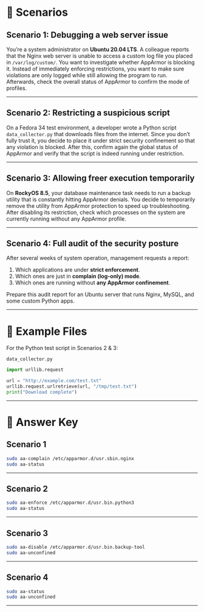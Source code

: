 # 🔹 Scenarios

## **Scenario 1: Debugging a web server issue**

You’re a system administrator on **Ubuntu 20.04 LTS**. A colleague reports that the Nginx web server is unable to access a custom log file you placed in `/var/log/custom/`. You want to investigate whether AppArmor is blocking it. Instead of immediately enforcing restrictions, you want to make sure violations are only logged while still allowing the program to run. Afterwards, check the overall status of AppArmor to confirm the mode of profiles.

---

## **Scenario 2: Restricting a suspicious script**

On a Fedora 34 test environment, a developer wrote a Python script `data_collector.py` that downloads files from the internet. Since you don’t fully trust it, you decide to place it under strict security confinement so that any violation is blocked. After this, confirm again the global status of AppArmor and verify that the script is indeed running under restriction.

---

## **Scenario 3: Allowing freer execution temporarily**

On **RockyOS 8.5**, your database maintenance task needs to run a backup utility that is constantly hitting AppArmor denials. You decide to temporarily remove the utility from AppArmor protection to speed up troubleshooting. After disabling its restriction, check which processes on the system are currently running without any AppArmor profile.

---

## **Scenario 4: Full audit of the security posture**

After several weeks of system operation, management requests a report:

1. Which applications are under **strict enforcement**.
2. Which ones are just in **complain (log-only) mode**.
3. Which ones are running without **any AppArmor confinement**.

Prepare this audit report for an Ubuntu server that runs Nginx, MySQL, and some custom Python apps.

---

# 🔹 Example Files

For the Python test script in Scenarios 2 & 3:

`data_collector.py`

```python
import urllib.request

url = "http://example.com/test.txt"
urllib.request.urlretrieve(url, "/tmp/test.txt")
print("Download complete")
```

---

# 🔹 Answer Key

## **Scenario 1**

```bash
sudo aa-complain /etc/apparmor.d/usr.sbin.nginx
sudo aa-status
```

---

## **Scenario 2**

```bash
sudo aa-enforce /etc/apparmor.d/usr.bin.python3
sudo aa-status
```

---

## **Scenario 3**

```bash
sudo aa-disable /etc/apparmor.d/usr.bin.backup-tool
sudo aa-unconfined
```

---

## **Scenario 4**

```bash
sudo aa-status
sudo aa-unconfined
```

---